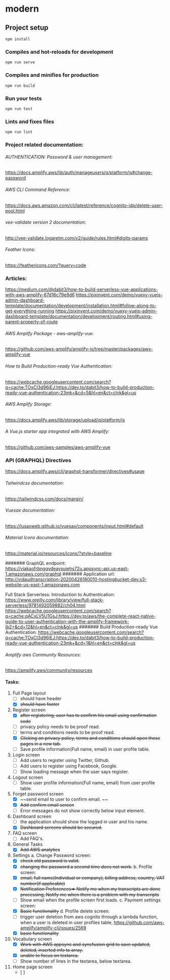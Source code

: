 # modern

## Project setup
```
npm install
```

### Compiles and hot-reloads for development
```
npm run serve
```

### Compiles and minifies for production
```
npm run build
```

### Run your tests
```
npm run test
```

### Lints and fixes files
```
npm run lint
```
### Project related documentation:
###### AUTHENTICATION: Password & user management: 
https://docs.amplify.aws/lib/auth/manageusers/q/platform/js#change-password
###### AWS CLI Command Reference: 
https://docs.aws.amazon.com/cli/latest/reference/cognito-idp/delete-user-pool.html
###### vee-validate version 2 documentation:
http://vee-validate.logaretm.com/v2/guide/rules.html#digits-params
###### Feather Icons: 
https://feathericons.com/?query=code

### Articles:
https://medium.com/@dabit3/how-to-build-serverless-vue-applications-with-aws-amplify-67d16c79e9d6
https://pixinvent.com/demo/vuexy-vuejs-admin-dashboard-template/documentation/development/installation.html#follow-along-to-get-everything-running
https://pixinvent.com/demo/vuexy-vuejs-admin-dashboard-template/documentation/development/routing.html#using-parent-property-of-route
###### AWS Amplify Package - aws-amplify-vue: 
https://github.com/aws-amplify/amplify-js/tree/master/packages/aws-amplify-vue
###### How to Build Production-ready Vue Authentication: 
https://webcache.googleusercontent.com/search?q=cache:TOxCI3d96jEJ:https://dev.to/dabit3/how-to-build-production-ready-vue-authentication-23mk+&cd=5&hl=en&ct=clnk&gl=us
###### AWS Amplify Storage: 
https://docs.amplify.aws/lib/storage/upload/q/platform/js
###### A Vue.js starter app integrated with AWS Amplify: 
https://github.com/aws-samples/aws-amplify-vue

### API (GRAPHQL) Directives
https://docs.amplify.aws/cli/graphql-transformer/directives#usage
###### Tailwindcss documentation:
https://tailwindcss.com/docs/margin/

###### Vuesax documentation:
https://lusaxweb.github.io/vuesax/components/input.html#default
###### Material Icons documentation:
https://material.io/resources/icons/?style=baseline

####### GraphQL endpoint: 
https://vjakaofrbngqvdeayxuiehs72u.appsync-api.us-east-1.amazonaws.com/graphql
####### Application url: 
http://vidaudtranscription-20200426180010-hostingbucket-dev.s3-website-us-east-1.amazonaws.com

Full Stack Serverless: Introduction to Authentication: https://www.oreilly.com/library/view/full-stack-serverless/9781492059882/ch04.html
https://webcache.googleusercontent.com/search?q=cache:qACxLV5U1GsJ:https://dev.to/aws/the-complete-react-native-guide-to-user-authentication-with-the-amplify-framework-ib2+&cd=12&hl=en&ct=clnk&gl=us
####### Build Production-ready Vue Authentication:
https://webcache.googleusercontent.com/search?q=cache:TOxCI3d96jEJ:https://dev.to/dabit3/how-to-build-production-ready-vue-authentication-23mk+&cd=1&hl=en&ct=clnk&gl=us
###### Amplify aws Community Resources:
https://amplify.aws/community/resources

#### Tasks:

1. 	Full Page layout
	- [ ] should have header
    - [x] ~~should have footer~~
2. Register screen
    - [x] ~~after registering, user has to confirm his email using confirmation code~~
    - [ ] privacy policy needs to be proof read.
    - [ ] terms and conditions needs to be proof read.
    - [x] ~~Clicking on privacy policy, terms and conditions should open those pages in a new tab.~~
    - [ ] Save profile information(Full name, email) in user profile table. 
3. Login screen
	- [ ] Add users to register using Twitter, Github.
    - [ ] Add users to register using Facebook, Google.
    - [ ] Show loading message when the user says register.
4. Logout screen
	- [ ] Show user profile information(Full name, email) from user profile table. 
5. Forget password screen
    - [x] ~~send email to user to confirm email. ~~
    - [x] ~~Add confirm email screen~~
    - [ ] Error messages do not show correctly below input element.
6. Dashboard screen
    - [ ] the application should show the logged in user and his name.
    - [x] ~~Dashboard screens should be secured.~~
7. FAQ screen
    - [ ] Add FAQ's.
8. General Tasks
	- [x] ~~Add AWS analytics~~
9. Settings
	a. Change Password screen:
    - [x] ~~check old password is valid.~~
    - [x] ~~changing the password a second time does not work.~~
	b. Profile screen:
    - [x] ~~email, full name(Individual or company), billing address, country, VAT number(if applicable)~~
    - [x] ~~Notification Preferences=> Notify me when my transcripts are done processing, Notify me when there is a problem with my transcripts~~
    - [ ] Show email when the profile screen first loads. 
    c. Payment settings screen:
    - [x] ~~Basic functionality~~
    d. Profile delete screen:
    - [ ] trigger user deletion from aws cognito through a lambda function, when a user is deleted in user profiles table, https://github.com/aws-amplify/amplify-cli/issues/2569
    - [x] ~~basic functionality~~
10. Vocabulary screen
    - [x] ~~Work with AWS appsync and syncfusion grid to save updated, deleted, inserted info to array.~~
    - [x] ~~unable to focus on textarea.~~
    - [ ] Show number of lines in the textarea, below textarea.
11. Home page screen
    - [ ]